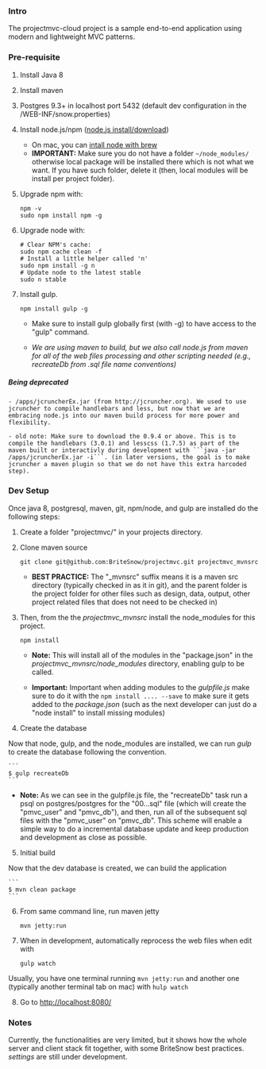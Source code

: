 ### Intro

The projectmvc-cloud project is a sample end-to-end application using modern and lightweight MVC patterns. 

### Pre-requisite

1. Install Java 8

2. Install maven

3. Postgres 9.3+ in localhost port 5432 (default dev configuration in the /WEB-INF/snow.properties)

4. Install node.js/npm ([node.js install/download](https://nodejs.org/en/download/))
    - On mac, you can [intall node with brew](http://blog.teamtreehouse.com/install-node-js-npm-mac)
    - __IMPORTANT:__ Make sure you do not have a folder ```~/node_modules/``` otherwise local package will be installed there which is not what we want. If you have such folder, delete it (then, local modules will be install per project folder).

5. Upgrade npm with: 

    ```
    npm -v
    sudo npm install npm -g
    ```

6. Upgrade node with: 

    ```
    # Clear NPM's cache:
    sudo npm cache clean -f 
    # Install a little helper called 'n'
    sudo npm install -g n   
    # Update node to the latest stable
    sudo n stable
    ```

7. Install gulp. 

    ```
    npm install gulp -g
    ```

    - Make sure to install gulp globally first (with -g) to have access to the "gulp" command.

    - _We are using maven to build, but we also call node.js from maven for all of the web files processing and other scripting needed (e.g., recreateDb from .sql file name conventions)_


##### Being deprecated

    - /apps/jcruncherEx.jar (from http://jcruncher.org). We used to use jcruncher to compile handlebars and less, but now that we are embracing node.js into our maven build process for more power and flexibility.

    - old note: Make sure to download the 0.9.4 or above. This is to compile the handlebars (3.0.1) and lesscss (1.7.5) as part of the maven built or interactivly during development with ```java -jar /apps/jcruncherEx.jar -i```. (in later versions, the goal is to make jcruncher a maven plugin so that we do not have this extra harcoded step).


### Dev Setup

Once java 8, postgresql, maven, git, npm/node, and gulp are installed do the following steps: 

1. Create a folder "projectmvc/" in your projects directory. 

2. Clone maven source 

    ```
    git clone git@github.com:BriteSnow/projectmvc.git projectmvc_mvnsrc
    ```

   - __BEST PRACTICE:__ The "_mvnsrc" suffix means it is a maven src directory (typically checked in as it in git), and the parent folder is the project folder for other files such as design, data, output, other project related files that does not need to be checked in)

3. Then, from the the *projectmvc_mvnsrc* install the node_modules for this project.

    ```
    npm install
    ```

    - __Note:__ This will install all of the modules in the "package.json" in the *projectmvc_mvnsrc/node_modules* directory, enabling gulp to be called.

    - __Important:__ Important when adding modules to the *gulpfile.js* make sure to do it with the ```npm install .... --save``` to make sure it gets added to the *package.json* (such as the next developer can just do a "node install" to install missing modules)

4. Create the database 

  Now that node, gulp, and the node_modules are installed, we can run *gulp* to create the database following the convention. 

    ```
    $ gulp recreateDb
    ```

  - __Note:__ As we can see in the gulpfile.js file, the "recreateDb" task run a psql on postgres/postgres for the "00...sql" file (which will create the "pmvc_user" and "pmvc_db"), and then, run all of the subsequent sql files with the "pmvc_user" on "pmvc_db". This scheme will enable a simple way to do a incremental database update and keep production and development as close as possible.

5. Initial build

  Now that the dev database is created, we can build the application

    ```
    $ mvn clean package
    ```

6. From same command line, run maven jetty

    ```
    mvn jetty:run
    ```

7. When in development, automatically reprocess the web files when edit with 

    ```
    gulp watch
    ```

Usually, you have one terminal running ```mvn jetty:run``` and another one (typically another terminal tab on mac) with ```hulp watch```

8. Go to [http://localhost:8080/](http://localhost:8080/)

### Notes

Currently, the functionalities are very limited, but it shows how the whole server and client stack fit together, with some BriteSnow best practices. *settings* are still under development. 

